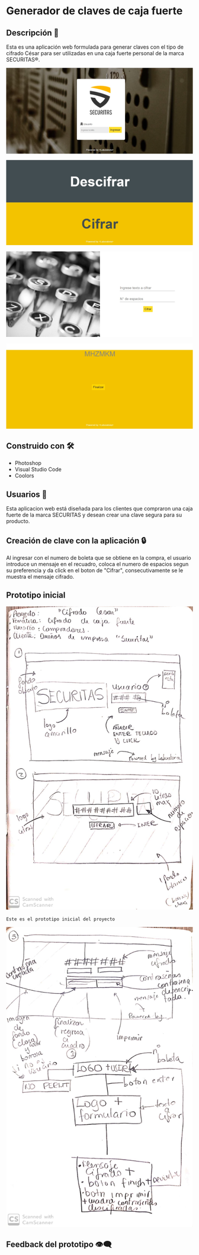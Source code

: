 # Generador de claves de caja fuerte
## Descripción 📝
Esta es una aplicación web formulada para generar claves con el tipo de cifrado César para ser utilizadas en una caja fuerte personal de la marca SECURITAS®.



![Image1](1.jpg)



![Image2](2.jpg)



![Image3](3.jpg)



![Image4](4.jpg)

## Construido con 🛠️

- Photoshop
- Visual Studio Code
- Coolors

## Usuarios 👥
Esta aplicacion web está diseñada para los clientes que compraron una caja fuerte de la marca SECURITAS y desean crear una clave segura para su producto.

## Creación de clave con la aplicación 🔒

Al ingresar con el numero de boleta que se obtiene en la compra, el usuario introduce un mensaje en el recuadro, coloca el numero de espacios segun su preferencia y da click en el boton de "Cifrar", consecutivamente se le muestra el mensaje cifrado.

## Prototipo inicial

![Image5](5.jpg)

    Este es el prototipo inicial del proyecto

![Image6](6.jpg)

## Feedback del prototipo 👁️‍🗨️






